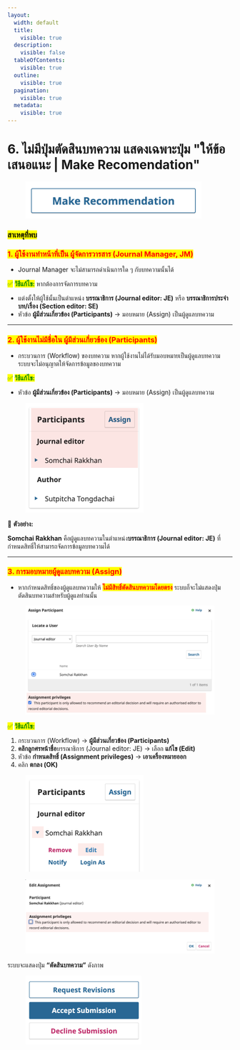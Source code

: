 ```yaml
---
layout:
  width: default
  title:
    visible: true
  description:
    visible: false
  tableOfContents:
    visible: true
  outline:
    visible: true
  pagination:
    visible: true
  metadata:
    visible: true
---
```


# 6. ไม่มีปุ่มตัดสินบทความ แสดงเฉพาะปุ่ม "ให้ข้อเสนอแนะ | Make Recomendation"

<figure><img src=".gitbook/assets/Screenshot 2568-09-08 at 10.08.47.png" alt="" width="395"><figcaption></figcaption></figure>

### <mark style="color:$success;">**สาเหตุที่พบ**</mark>

### <mark style="color:red;background-color:yellow;">**1. ผู้ใช้งานทำหน้าที่เป็น ผู้จัดการวารสาร (Journal Manager, JM)**</mark>

* Journal Manager จะไม่สามารถดำเนินการใด ๆ กับบทความนั้นได้

<mark style="color:green;">✅</mark> <mark style="color:green;"></mark><mark style="color:green;">**วิธีแก้ไข:**</mark> หากต้องการจัดการบทความ

* แต่งตั้งให้ผู้ใช้นั้นเป็นตำแหน่ง **บรรณาธิการ (Journal editor: JE)** หรือ **บรรณาธิการประจำบท/เรื่อง (Section editor: SE)**
* หัวข้อ **ผู้มีส่วนเกี่ยวข้อง (Participants)** → มอบหมาย (Assign) เป็นผู้ดูแลบทความ

***

### <mark style="color:red;background-color:yellow;">**2. ผู้ใช้งานไม่มีชื่อใน ผู้มีส่วนเกี่ยวข้อง (Participants)**</mark>

* กระบวนการ (Workflow) ของบทความ หากผู้ใช้งานไม่ได้รับมอบหมายเป็นผู้ดูแลบทความ ระบบจะไม่อนุญาตให้จัดการข้อมูลของบทความ

<mark style="color:green;">✅</mark> <mark style="color:green;"></mark><mark style="color:green;">**วิธีแก้ไข:**</mark>&#x20;

* หัวข้อ **ผู้มีส่วนเกี่ยวข้อง (Participants)** → มอบหมาย (Assign) เป็นผู้ดูแลบทความ

<figure><img src=".gitbook/assets/Screenshot 2568-09-10 at 10.39.56.png" alt=""><figcaption></figcaption></figure>

📌 **ตัวอย่าง:**&#x20;

**Somchai Rakkhan** คือผู้ดูแลบทความในตำแหน่ง**บรรณาธิการ (Journal editor: JE)** ที่กำหนดสิทธิ์ให้สามารถจัดการข้อมูลบทความได้

***

### <mark style="color:red;background-color:yellow;">**3. การมอบหมายผู้ดูแลบทความ (Assign)**</mark>

* หากกำหนดสิทธิ์ของผู้ดูแลบทความให้ <mark style="color:red;">**ไม่มีสิทธิ์ตัดสินบทความโดยตรง**</mark> ระบบก็จะไม่แสดงปุ่มตัดสินบทความสำหรับผู้ดูแลท่านนั้น

<figure><img src=".gitbook/assets/Screenshot 2568-09-08 at 10.05.32.png" alt="" width="563"><figcaption></figcaption></figure>

<mark style="color:green;">✅</mark> <mark style="color:green;"></mark><mark style="color:green;">**วิธีแก้ไข:**</mark>

1. กระบวนการ (Workflow)  → **ผู้มีส่วนเกี่ยวข้อง (Participants)**
2. **คลิกลูกศรหน้าชื่อ**บรรณาธิการ (Journal editor: JE) → เลือก **แก้ไข (Edit)**
3. หัวข้อ **กำหนดสิทธิ์ (Assignment privileges)** → **เอาเครื่องหมายออก**
4. คลิก **ตกลง (OK)**

<div><figure><img src=".gitbook/assets/Screenshot 2568-09-08 at 10.16.03.png" alt=""><figcaption></figcaption></figure> <figure><img src=".gitbook/assets/Screenshot 2568-09-08 at 10.16.13.png" alt=""><figcaption></figcaption></figure></div>

ระบบจะแสดงปุ่ม **“ตัดสินบทความ”** ดังภาพ

<figure><img src=".gitbook/assets/Screenshot 2568-09-03 at 16.35.41.png" alt="" width="261"><figcaption></figcaption></figure>
